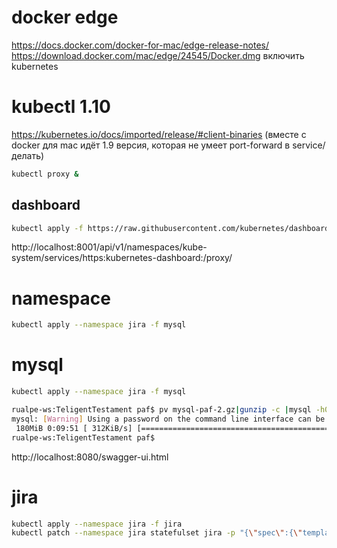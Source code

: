 # docker edge

https://docs.docker.com/docker-for-mac/edge-release-notes/
https://download.docker.com/mac/edge/24545/Docker.dmg
включить kubernetes

# kubectl 1.10

https://kubernetes.io/docs/imported/release/#client-binaries
(вместе с docker для mac идёт 1.9 версия, которая не умеет port-forward в service/ делать)

```bash
kubectl proxy &
```

## dashboard

```bash
kubectl apply -f https://raw.githubusercontent.com/kubernetes/dashboard/master/src/deploy/recommended/kubernetes-dashboard.yaml
```
http://localhost:8001/api/v1/namespaces/kube-system/services/https:kubernetes-dashboard:/proxy/

# namespace

```bash
kubectl apply --namespace jira -f mysql
```

# mysql

```bash
kubectl apply --namespace jira -f mysql

rualpe-ws:TeligentTestament paf$ pv mysql-paf-2.gz|gunzip -c |mysql -h0 -P30000 -ujiradb -pjellyfish jiradb
mysql: [Warning] Using a password on the command line interface can be insecure.
 180MiB 0:09:51 [ 312KiB/s] [==================================================================================================================================================================>] 100%            
rualpe-ws:TeligentTestament paf$ 

```
http://localhost:8080/swagger-ui.html

# jira

```bash
kubectl apply --namespace jira -f jira
kubectl patch --namespace jira statefulset jira -p "{\"spec\":{\"template\":{\"metadata\":{\"labels\":{\"date\":\"`date +'%s'`\"}}}}}"
```
